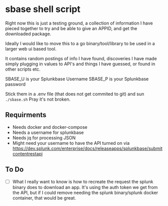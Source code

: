 # sbase shell script

Right now this is just a testing ground, a collection of information I have pieced together to try and be able to give an APPID, and get the downloaded package.  

Ideally I would like to move this to a go binary/tool/library to be used in a larger web ui based tool.

It contains random postings of info I have found, discoveries I have made simply plugging in values to API's and things I have guessed, or found in other scripts etc.

SBASE_U is your Splunkbase Username
SBASE_P is your Splunkbase password

Stick them in a .env file (that does not get commited to git) and sun `./sbase.sh`
Pray it's not broken.

## Requirments

- Needs docker and docker-compose
- Needs a username for splunkbase
- Needs jq for processing JSON
- Might need your username to have the API turned on via <https://dev.splunk.com/enterprise/docs/releaseapps/splunkbase/submitcontentrestapi>

## To Do

- [ ] What I really want to know is how to recreate the request the splunk binary does to download an app.  It's using the auth token we get from the API, but if I could remove needing the splunk binary/splunk docker container, that would be great.
